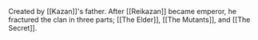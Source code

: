Created by [[Kazan]]'s father. After [[Reikazan]] became emperor, he fractured the clan in three parts; [[The Elder]], [[The Mutants]], and [[The Secret]].